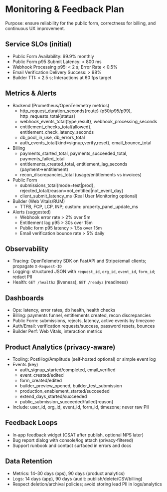 # Monitoring & Feedback Plan

Purpose: ensure reliability for the public form, correctness for billing, and continuous UX improvement.

## Service SLOs (initial)
- Public Form Availability: 99.9% monthly
- Public Form p95 Submit Latency: < 800 ms
- Webhook Processing p95: < 2 s; Error Rate < 0.5%
- Email Verification Delivery Success: > 98%
- Builder TTI: < 2.5 s; Interactions at 60 fps target

## Metrics & Alerts
- Backend (Prometheus/OpenTelemetry metrics)
  - http_request_duration_seconds{route} (p50/p95/p99), http_requests_total{status}
  - webhook_events_total{type,result}, webhook_processing_seconds
  - entitlement_checks_total{allowed}, entitlement_check_latency_seconds
  - db_pool_in_use, db_errors_total
  - auth_events_total{kind=signup,verify,reset}, email_bounce_total
- Billing
  - payments_started_total, payments_succeeded_total, payments_failed_total
  - entitlements_created_total, entitlement_lag_seconds (payment→entitlement)
  - recon_discrepancies_total (usage/entitlements vs invoices)
- Public Form
  - submissions_total{mode=test|prod}, rejected_total{reason=not_entitled|not_event_day}
  - client_submit_latency_ms (Real User Monitoring optional)
- Builder (Web Vitals/RUM)
  - TTFB, FCP, LCP, INP; custom: property_panel_update_ms
- Alerts (suggested)
  - Webhook error rate > 2% over 5m
  - Entitlement lag p95 > 30s over 15m
  - Public form p95 latency > 1.5s over 15m
  - Email verification bounce rate > 5% daily

## Observability
- Tracing: OpenTelemetry SDK on FastAPI and Stripe/email clients; propagate `X-Request-ID`
- Logging: structured JSON with `request_id`, `org_id`, `event_id`, `form_id`; redact PII
- Health: `GET /healthz` (liveness), `GET /readyz` (readiness)

## Dashboards
- Ops: latency, error rates, db health, health checks
- Billing: payments funnel, entitlements created, recon discrepancies
- Public Form: submissions, rejects, latency, active events by timezone
- Auth/Email: verification requests/success, password resets, bounces
- Builder Perf: Web Vitals, interaction metrics

## Product Analytics (privacy‑aware)
- Tooling: PostHog/Amplitude (self‑hosted optional) or simple event log
- Events (key)
  - auth_signup_started/completed, email_verified
  - event_created/edited
  - form_created/edited
  - builder_preview_opened, builder_test_submission
  - production_enablement_started/succeeded
  - extend_days_started/succeeded
  - public_submission_succeeded/failed{reason}
- Include: user_id, org_id, event_id, form_id, timezone; never raw PII

## Feedback Loops
- In‑app feedback widget (CSAT after publish, optional NPS later)
- Bug report dialog with console/log attach (privacy‑filtered)
- Support runbook and contact surfaced in errors and docs

## Data Retention
- Metrics: 14–30 days (ops), 90 days (product analytics)
- Logs: 14 days (app), 90 days (audit: publish/delete/CSV/billing)
- Respect deletion/archival policies; avoid storing lead PII in logs/analytics

